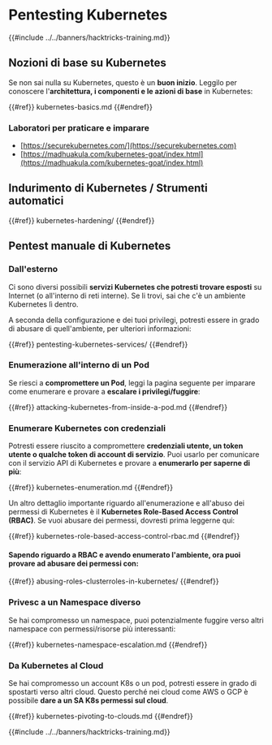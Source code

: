 # Pentesting Kubernetes

{{#include ../../banners/hacktricks-training.md}}

## Nozioni di base su Kubernetes

Se non sai nulla su Kubernetes, questo è un **buon inizio**. Leggilo per conoscere l'**architettura, i componenti e le azioni di base** in Kubernetes:

{{#ref}}
kubernetes-basics.md
{{#endref}}

### Laboratori per praticare e imparare

- [https://securekubernetes.com/](https://securekubernetes.com)
- [https://madhuakula.com/kubernetes-goat/index.html](https://madhuakula.com/kubernetes-goat/index.html)

## Indurimento di Kubernetes / Strumenti automatici

{{#ref}}
kubernetes-hardening/
{{#endref}}

## Pentest manuale di Kubernetes

### Dall'esterno

Ci sono diversi possibili **servizi Kubernetes che potresti trovare esposti** su Internet (o all'interno di reti interne). Se li trovi, sai che c'è un ambiente Kubernetes lì dentro.

A seconda della configurazione e dei tuoi privilegi, potresti essere in grado di abusare di quell'ambiente, per ulteriori informazioni:

{{#ref}}
pentesting-kubernetes-services/
{{#endref}}

### Enumerazione all'interno di un Pod

Se riesci a **compromettere un Pod**, leggi la pagina seguente per imparare come enumerare e provare a **escalare i privilegi/fuggire**:

{{#ref}}
attacking-kubernetes-from-inside-a-pod.md
{{#endref}}

### Enumerare Kubernetes con credenziali

Potresti essere riuscito a compromettere **credenziali utente, un token utente o qualche token di account di servizio**. Puoi usarlo per comunicare con il servizio API di Kubernetes e provare a **enumerarlo per saperne di più**:

{{#ref}}
kubernetes-enumeration.md
{{#endref}}

Un altro dettaglio importante riguardo all'enumerazione e all'abuso dei permessi di Kubernetes è il **Kubernetes Role-Based Access Control (RBAC)**. Se vuoi abusare dei permessi, dovresti prima leggerne qui:

{{#ref}}
kubernetes-role-based-access-control-rbac.md
{{#endref}}

#### Sapendo riguardo a RBAC e avendo enumerato l'ambiente, ora puoi provare ad abusare dei permessi con:

{{#ref}}
abusing-roles-clusterroles-in-kubernetes/
{{#endref}}

### Privesc a un Namespace diverso

Se hai compromesso un namespace, puoi potenzialmente fuggire verso altri namespace con permessi/risorse più interessanti:

{{#ref}}
kubernetes-namespace-escalation.md
{{#endref}}

### Da Kubernetes al Cloud

Se hai compromesso un account K8s o un pod, potresti essere in grado di spostarti verso altri cloud. Questo perché nei cloud come AWS o GCP è possibile **dare a un SA K8s permessi sul cloud**.

{{#ref}}
kubernetes-pivoting-to-clouds.md
{{#endref}}

{{#include ../../banners/hacktricks-training.md}}

